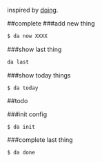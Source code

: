 inspired by [doing](http://brettterpstra.com/projects/doing/).

##complete
###add new thing
```sh
$ da now XXXX
```

###show last thing
```sh
da last
```

###show today things
```
$ da today
```

##todo

###init config
```
$ da init 
```

###complete last thing
```sh
$ da done
```